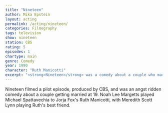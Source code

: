 ```yaml
---
title: "Nineteen"
author: Mika Epstein
layout: acting
permalink: /acting/nineteen/
categories: Filmography
tags: television
show: nineteen
station: CBS
rating: 5
episodes: 1
chartype: main
genre: Comedy
year: 1990
character: "Ruth Manicotti"
excerpt: "<strong>Nineteen</strong> was a comedy about a couple who married at 19."
---
```


Nineteen filmed a pilot episode, produced by CBS, and was an angst ridden comedy about a couple getting married at 19. Noah Lee Margetts played Michael Spattavechia to Jorja Fox's Ruth Manicotti, with Meredith Scott Lynn playing Ruth's best friend.